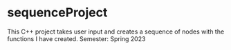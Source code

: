 # sequenceProject
This C++ project takes user input and creates a sequence of nodes with the functions I have created. Semester: Spring 2023
